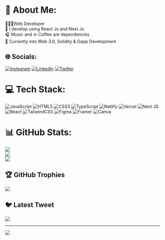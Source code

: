 # 💫 About Me:
👨🏻‍💻Web Developer<br>🎋 I develop using React Js and Next Js<br>🎧 Music and ☕ Coffee are dependencies<br>🔭 Currently into Web 3.0, Solidity & Dapp Development


## 🌐 Socials:
[![Instagram](https://img.shields.io/badge/Instagram-%23E4405F.svg?logo=Instagram&logoColor=white)](https://instagram.com/iamayush.ahire) [![LinkedIn](https://img.shields.io/badge/LinkedIn-%230077B5.svg?logo=linkedin&logoColor=white)](https://linkedin.com/in/https://www.linkedin.com/in/ayush-ahire-770730266/) [![Twitter](https://img.shields.io/badge/Twitter-%231DA1F2.svg?logo=Twitter&logoColor=white)](https://twitter.com/iamayush_ahire) 

# 💻 Tech Stack:
![JavaScript](https://img.shields.io/badge/javascript-%23323330.svg?style=for-the-badge&logo=javascript&logoColor=%23F7DF1E) ![HTML5](https://img.shields.io/badge/html5-%23E34F26.svg?style=for-the-badge&logo=html5&logoColor=white) ![CSS3](https://img.shields.io/badge/css3-%231572B6.svg?style=for-the-badge&logo=css3&logoColor=white) ![TypeScript](https://img.shields.io/badge/typescript-%23007ACC.svg?style=for-the-badge&logo=typescript&logoColor=white) ![Netlify](https://img.shields.io/badge/netlify-%23000000.svg?style=for-the-badge&logo=netlify&logoColor=#00C7B7) ![Vercel](https://img.shields.io/badge/vercel-%23000000.svg?style=for-the-badge&logo=vercel&logoColor=white) ![Next JS](https://img.shields.io/badge/Next-black?style=for-the-badge&logo=next.js&logoColor=white) ![React](https://img.shields.io/badge/react-%2320232a.svg?style=for-the-badge&logo=react&logoColor=%2361DAFB) ![TailwindCSS](https://img.shields.io/badge/tailwindcss-%2338B2AC.svg?style=for-the-badge&logo=tailwind-css&logoColor=white) 	![Figma](https://img.shields.io/badge/figma-%23F24E1E.svg?style=for-the-badge&logo=figma&logoColor=white) ![Framer](https://img.shields.io/badge/Framer-black?style=for-the-badge&logo=framer&logoColor=blue) ![Canva](https://img.shields.io/badge/Canva-%2300C4CC.svg?style=for-the-badge&logo=Canva&logoColor=white)
# 📊 GitHub Stats:
![](https://github-readme-stats.vercel.app/api?username=Ayush_Ahire&theme=merko&hide_border=false&include_all_commits=true&count_private=false)<br/>
![](https://github-readme-streak-stats.herokuapp.com/?user=Ayush_Ahire&theme=merko&hide_border=false)<br/>
![](https://github-readme-stats.vercel.app/api/top-langs/?username=Ayush_Ahire&theme=merko&hide_border=false&include_all_commits=true&count_private=false&layout=compact)

## 🏆 GitHub Trophies
![](https://github-profile-trophy.vercel.app/?username=Ayush_Ahire&theme=monokai&no-frame=false&no-bg=false&margin-w=4)

## 🐦 Latest Tweet
[![](https://gtce.itsvg.in/api?username=iamayush_ahire)](https://github.com/VishwaGauravIn/github-twitter-card-embed)

---
[![](https://visitcount.itsvg.in/api?id=Ayush_Ahire&icon=0&color=0)](https://visitcount.itsvg.in)

<!-- Proudly created with GPRM ( https://gprm.itsvg.in ) -->
